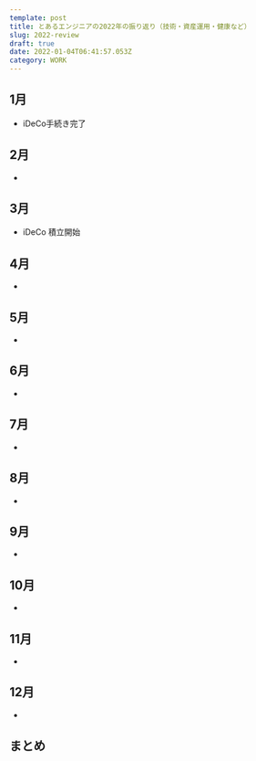 ```yaml
---
template: post
title: とあるエンジニアの2022年の振り返り（技術・資産運用・健康など）
slug: 2022-review
draft: true
date: 2022-01-04T06:41:57.053Z
category: WORK
---
```

## 1月
- iDeCo手続き完了 

## 2月
- 

## 3月
- iDeCo 積立開始 

## 4月
- 

## 5月
- 

## 6月
- 

## 7月
- 

## 8月
- 

## 9月
- 

## 10月
- 

## 11月
- 

## 12月
- 

## まとめ























